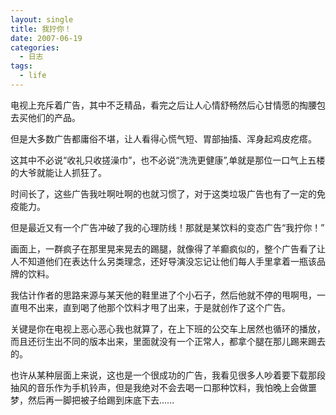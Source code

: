 ```yaml
---
layout: single
title: 我拧你！
date: 2007-06-19
categories:
  - 日志
tags:
  - life
---
```


电视上充斥着广告，其中不乏精品，看完之后让人心情舒畅然后心甘情愿的掏腰包去买他们的产品。

但是大多数广告都庸俗不堪，让人看得心慌气短、胃部抽搐、浑身起鸡皮疙瘩。

这其中不必说“收礼只收搓澡巾”，也不必说“洗洗更健康”,单就是那位一口气上五楼的大爷就能让人抓狂了。

时间长了，这些广告我吐啊吐啊的也就习惯了，对于这类垃圾广告也有了一定的免疫能力。

但是最近又有一个广告冲破了我的心理防线！那就是某饮料的变态广告“我拧你！”

画面上，一群疯子在那里晃来晃去的踢腿，就像得了羊癫疯似的，整个广告看了让人不知道他们在表达什么另类理念，还好导演没忘记让他们每人手里拿着一瓶该品牌的饮料。

我估计作者的思路来源与某天他的鞋里进了个小石子，然后他就不停的甩啊甩，一直甩不出来，直到喝了他那个饮料才甩了出来，于是就创作了这个广告。

关键是你在电视上恶心恶心我也就算了，在上下班的公交车上居然也循环的播放，而且还衍生出不同的版本出来，里面就没有一个正常人，都拿个腿在那儿踢来踢去的。

也许从某种层面上来说，这也是一个很成功的广告，我看见很多人吵着要下载那段抽风的音乐作为手机铃声，但是我绝对不会去喝一口那种饮料，我怕晚上会做噩梦，然后再一脚把被子给踢到床底下去......

